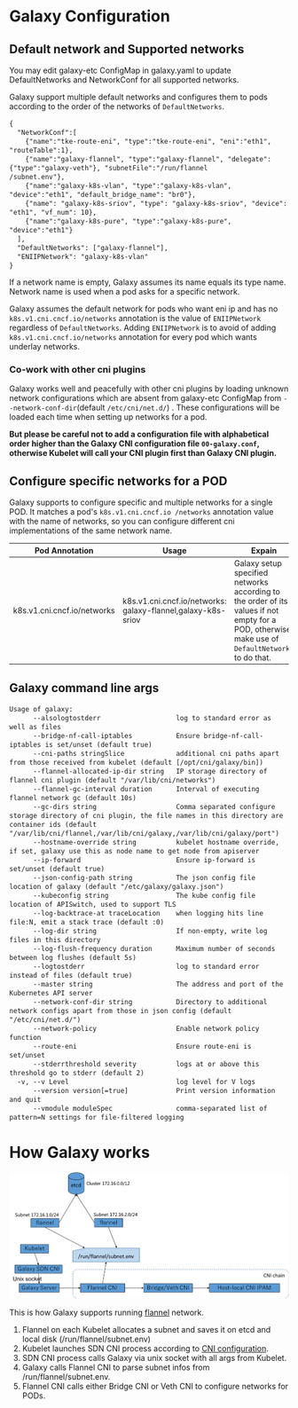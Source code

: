 # Galaxy Configuration

## Default network and Supported networks

You may edit galaxy-etc ConfigMap in galaxy.yaml to update DefaultNetworks and NetworkConf for all supported networks.

Galaxy support multiple default networks and configures them to pods according to the order of the networks of
 `DefaultNetworks`.

```
{
  "NetworkConf":[
    {"name":"tke-route-eni", "type":"tke-route-eni", "eni":"eth1", "routeTable":1},
    {"name":"galaxy-flannel", "type":"galaxy-flannel", "delegate":{"type":"galaxy-veth"}, "subnetFile":"/run/flannel
/subnet.env"},
    {"name":"galaxy-k8s-vlan", "type":"galaxy-k8s-vlan", "device":"eth1", "default_bridge_name": "br0"},
    {"name": "galaxy-k8s-sriov", "type": "galaxy-k8s-sriov", "device": "eth1", "vf_num": 10},
    {"name":"galaxy-k8s-pure", "type":"galaxy-k8s-pure", "device":"eth1"}
  ],
  "DefaultNetworks": ["galaxy-flannel"],
  "ENIIPNetwork": "galaxy-k8s-vlan"
}
```

If a network name is empty, Galaxy assumes its name equals its type name. Network name is used when a pod asks for a
 specific network.

Galaxy assumes the default network for pods who want eni ip and has no `k8s.v1.cni.cncf.io/networks` annotation is the value of `ENIIPNetwork` regardless of `DefaultNetworks`.
Adding `ENIIPNetwork` is to avoid of adding `k8s.v1.cni.cncf.io/networks` annotation for every pod which wants underlay networks.

### Co-work with other cni plugins

Galaxy works well and peacefully with other cni plugins by loading unknown network configurations which are absent from galaxy-etc ConfigMap from `--network-conf-dir`(default `/etc/cni/net.d/`) . These configurations will be loaded each
 time when setting up networks for a pod.

**But please be careful not to add a configuration file with alphabetical order higher than the Galaxy CNI configuration
file `00-galaxy.conf`, otherwise Kubelet will call your CNI plugin first than Galaxy CNI plugin.**

## Configure specific networks for a POD

Galaxy supports to configure specific and multiple networks for a single POD. It matches a pod's `k8s.v1.cni.cncf.io
/networks` annotation value with the name of networks, so you can configure different cni implementations of the
 same network name.

Pod Annotation | Usage | Expain
---------------|-------|--------
k8s.v1.cni.cncf.io/networks | k8s.v1.cni.cncf.io/networks: galaxy-flannel,galaxy-k8s-sriov | Galaxy setup specified networks according to the order of its values if not empty for a POD, otherwise make use of `DefaultNetworks` to do that.

## Galaxy command line args

```
Usage of galaxy:
      --alsologtostderr                   log to standard error as well as files
      --bridge-nf-call-iptables           Ensure bridge-nf-call-iptables is set/unset (default true)
      --cni-paths stringSlice             additional cni paths apart from those received from kubelet (default [/opt/cni/galaxy/bin])
      --flannel-allocated-ip-dir string   IP storage directory of flannel cni plugin (default "/var/lib/cni/networks")
      --flannel-gc-interval duration      Interval of executing flannel network gc (default 10s)
      --gc-dirs string                    Comma separated configure storage directory of cni plugin, the file names in this directory are container ids (default "/var/lib/cni/flannel,/var/lib/cni/galaxy,/var/lib/cni/galaxy/port")
      --hostname-override string          kubelet hostname override, if set, galaxy use this as node name to get node from apiserver
      --ip-forward                        Ensure ip-forward is set/unset (default true)
      --json-config-path string           The json config file location of galaxy (default "/etc/galaxy/galaxy.json")
      --kubeconfig string                 The kube config file location of APISwitch, used to support TLS
      --log-backtrace-at traceLocation    when logging hits line file:N, emit a stack trace (default :0)
      --log-dir string                    If non-empty, write log files in this directory
      --log-flush-frequency duration      Maximum number of seconds between log flushes (default 5s)
      --logtostderr                       log to standard error instead of files (default true)
      --master string                     The address and port of the Kubernetes API server
      --network-conf-dir string           Directory to additional network configs apart from those in json config (default "/etc/cni/net.d/")
      --network-policy                    Enable network policy function
      --route-eni                         Ensure route-eni is set/unset
      --stderrthreshold severity          logs at or above this threshold go to stderr (default 2)
  -v, --v Level                           log level for V logs
      --version version[=true]            Print version information and quit
      --vmodule moduleSpec                comma-separated list of pattern=N settings for file-filtered logging
```

# How Galaxy works

![How Galaxy works](image/galaxy.png)

This is how Galaxy supports running [flannel](https://github.com/coreos/flannel) network.

1. Flannel on each Kubelet allocates a subnet and saves it on etcd and local disk (/run/flannel/subnet.env)
1. Kubelet launches SDN CNI process according to [CNI configuration](../yaml/galaxy.yaml).
1. SDN CNI process calls Galaxy via unix socket with all args from Kubelet.
1. Galaxy calls Flannel CNI to parse subnet infos from /run/flannel/subnet.env.
1. Flannel CNI calls either Bridge CNI or Veth CNI to configure networks for PODs.